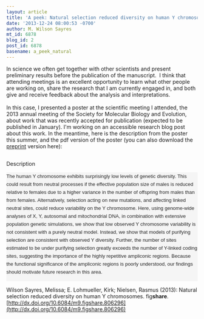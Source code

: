 ```yaml
---
layout: article
title: 'A peek: Natural selection reduced diversity on human Y chromosomes'
date: '2013-12-24 08:00:53 -0700'
author: M. Wilson Sayres
mt_id: 6878
blog_id: 2
post_id: 6878
basename: a_peek_natural
---
```

In science we often get together with other scientists and present preliminary results before the publication of the manuscript. &nbsp;I think that attending meetings is an excellent opportunity to learn what other people are working on, share the research that I am currently engaged in, and both give and receive feedback about the analysis and interpretations.<br />
<br />
In this case, I presented a poster at the scientific meeting I attended, the 2013 annual meeting of the Society for Molecular Biology and Evolution, about work that was recently accepted for publication (expected to be published in January). I'm working on an accessible research blog post about this work. In the meantime, here is the description from the poster this summer, and the pdf version of the poster (you can also download the [preprint](http://arxiv.org/abs/1303.5012) version here):<br />

## 
Description



<div markdown="block" style="background-color: whitesmoke; border: 0px; color: #252525; float: none; font-family: Arial, Helvetica, sans-serif; font-size: 13px; line-height: 21px; list-style-type: none; margin: 0px; padding: 0px;">
<div markdown="block" style="border: 0px; float: none; list-style-type: none; padding: 0px 0px 14px; word-wrap: break-word;">
The human Y chromosome exhibits surprisingly low levels of genetic diversity. This could result from neutral processes if the effective population size of males is reduced relative to females due to a higher variance in the number of offspring from males than from females. Alternatively, selection acting on new mutations, and affecting linked neutral sites, could reduce variability on the Y chromosome. Here, using genome-wide analyses of X, Y, autosomal and mitochondrial DNA, in combination with extensive population genetic simulations, we show that low observed Y chromosome variability is not consistent with a purely neutral model. Instead, we show that models of purifying selection are consistent with observed Y diversity. Further, the number of sites estimated to be under purifying selection greatly exceeds the number of Y-linked coding sites, suggesting the importance of the highly repetitive ampliconic regions. Because the functional significance of the ampliconic regions is poorly understood, our findings should motivate future research in this area.
</div>
</div>


Wilson Sayres, Melissa; E. Lohmueller, Kirk; Nielsen, Rasmus (2013): Natural selection reduced diversity on human Y chromosomes. fig**share**.&nbsp;<br />
[http://dx.doi.org/10.6084/m9.figshare.806296](http://dx.doi.org/10.6084/m9.figshare.806296)

